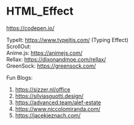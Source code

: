 # HTML_Effect

https://codepen.io/

TypeIt: https://www.typeitjs.com/ (Typing Effect) <br>
ScrollOut: <br>
Anime.js: https://animejs.com/ <br>
Rellax: https://dixonandmoe.com/rellax/ <br>
GreenSock: https://greensock.com/ <br>

Fun Blogs:
1. https://sizzer.nl/office <br>
2. https://silviasguotti.design/ <br>
3. https://advanced.team/alef-estate <br>
4. https://www.niccolomiranda.com/ <br>
5. https://jacekjeznach.com/ <br>
